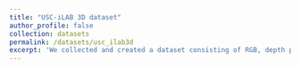 ```yaml
---
title: "USC-iLAB 3D dataset"
author_profile: false
collection: datasets
permalink: /datasets/usc_ilab3d
excerpt: 'We collected and created a dataset consisting of RGB, depth panaromic images and Velodyne pointcloud scans, all of these with GPS tags. The data was collected using the stereo-velodyne rig on top of Beobotv3. This dataset is collected primarily for Reinforcement learning environment (BeoGym), that is used to evaluate high-level navigation for agents, although it could be used for other purposes like scene analysis and 3D reconstruction.'
---
```

